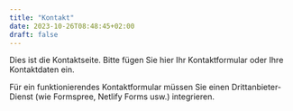 ```yaml
---
title: "Kontakt"
date: 2023-10-26T08:48:45+02:00
draft: false
---
```


Dies ist die Kontaktseite. Bitte fügen Sie hier Ihr Kontaktformular oder Ihre Kontaktdaten ein.

Für ein funktionierendes Kontaktformular müssen Sie einen Drittanbieter-Dienst (wie Formspree, Netlify Forms usw.) integrieren.